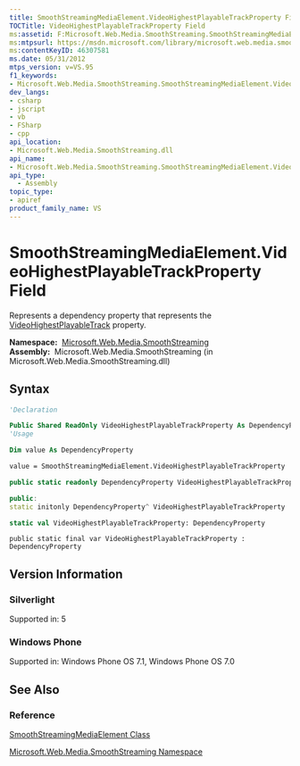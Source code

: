 ```yaml
---
title: SmoothStreamingMediaElement.VideoHighestPlayableTrackProperty Field (Microsoft.Web.Media.SmoothStreaming)
TOCTitle: VideoHighestPlayableTrackProperty Field
ms:assetid: F:Microsoft.Web.Media.SmoothStreaming.SmoothStreamingMediaElement.VideoHighestPlayableTrackProperty
ms:mtpsurl: https://msdn.microsoft.com/library/microsoft.web.media.smoothstreaming.smoothstreamingmediaelement.videohighestplayabletrackproperty(v=VS.95)
ms:contentKeyID: 46307581
ms.date: 05/31/2012
mtps_version: v=VS.95
f1_keywords:
- Microsoft.Web.Media.SmoothStreaming.SmoothStreamingMediaElement.VideoHighestPlayableTrackProperty
dev_langs:
- csharp
- jscript
- vb
- FSharp
- cpp
api_location:
- Microsoft.Web.Media.SmoothStreaming.dll
api_name:
- Microsoft.Web.Media.SmoothStreaming.SmoothStreamingMediaElement.VideoHighestPlayableTrackProperty
api_type:
  - Assembly
topic_type:
- apiref
product_family_name: VS
---
```


# SmoothStreamingMediaElement.VideoHighestPlayableTrackProperty Field

Represents a dependency property that represents the [VideoHighestPlayableTrack](smoothstreamingmediaelement-videohighestplayabletrack-property-microsoft-web-media-smoothstreaming_1.md) property.

**Namespace:**  [Microsoft.Web.Media.SmoothStreaming](microsoft-web-media-smoothstreaming-namespace_1.md)  
**Assembly:**  Microsoft.Web.Media.SmoothStreaming (in Microsoft.Web.Media.SmoothStreaming.dll)

## Syntax

```vb
'Declaration

Public Shared ReadOnly VideoHighestPlayableTrackProperty As DependencyProperty
'Usage

Dim value As DependencyProperty

value = SmoothStreamingMediaElement.VideoHighestPlayableTrackProperty
```

```csharp
public static readonly DependencyProperty VideoHighestPlayableTrackProperty
```

```cpp
public:
static initonly DependencyProperty^ VideoHighestPlayableTrackProperty
```

``` fsharp
static val VideoHighestPlayableTrackProperty: DependencyProperty
```

```jscript
public static final var VideoHighestPlayableTrackProperty : DependencyProperty
```

## Version Information

### Silverlight

Supported in: 5  

### Windows Phone

Supported in: Windows Phone OS 7.1, Windows Phone OS 7.0  

## See Also

### Reference

[SmoothStreamingMediaElement Class](smoothstreamingmediaelement-class-microsoft-web-media-smoothstreaming_1.md)

[Microsoft.Web.Media.SmoothStreaming Namespace](microsoft-web-media-smoothstreaming-namespace_1.md)
